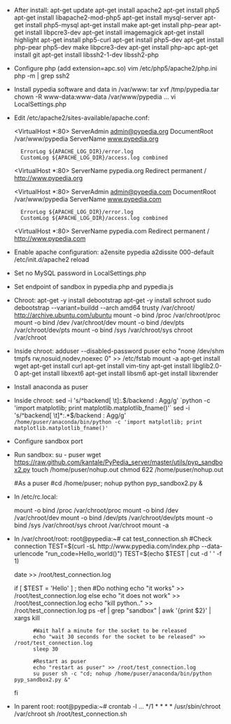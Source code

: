 
* After install:
    apt-get update
    apt-get install apache2
    apt-get install php5 
    apt-get install libapache2-mod-php5
    apt-get install mysql-server
    apt-get install php5-mysql 
    apt-get install make
    apt-get install php-pear
    apt-get install libpcre3-dev
    apt-get install imagemagick
    apt-get install highlight 
    apt-get install php5-curl
    apt-get install php5-dev
    apt-get install php-pear php5-dev make libpcre3-dev 
    apt-get install php-apc 
    apt-get install git 
    apt-get install libssh2-1-dev libssh2-php 
* Configure php (add extension=apc.so)
    vim /etc/php5/apache2/php.ini  
    php -m | grep ssh2 
* Install pypedia software and data in /var/www:
    tar xvf /tmp/pypedia.tar 
    chown -R www-data:www-data /var/www/pypedia
    ...
    vi LocalSettings.php 
* Edit /etc/apache2/sites-available/apache.conf:

    <VirtualHost *:80>
        ServerAdmin admin@pypedia.org
        DocumentRoot /var/www/pypedia
        ServerName www.pypedia.org

        ErrorLog ${APACHE_LOG_DIR}/error.log
        CustomLog ${APACHE_LOG_DIR}/access.log combined
    </VirtualHost>

    <VirtualHost *:80>
        ServerName pypedia.org
        Redirect permanent / http://www.pypedia.org
    </VirtualHost>


    <VirtualHost *:80>
        ServerAdmin admin@pypedia.com
        DocumentRoot /var/www/pypedia
        ServerName www.pypedia.com

        ErrorLog ${APACHE_LOG_DIR}/error.log
        CustomLog ${APACHE_LOG_DIR}/access.log combined
    </VirtualHost>

    <VirtualHost *:80>
        ServerName pypedia.com
        Redirect permanent / http://www.pypedia.com
    </VirtualHost>
* Enable apache configuration:
    a2ensite pypedia
    a2dissite 000-default
    /etc/init.d/apache2 reload
* Set no MySQL password in LocalSettings.php
* Set endpoint of sandbox in pypedia.php and pypedia.js
* Chroot:
    apt-get -y install debootstrap 
    apt-get -y install schroot
    sudo debootstrap --variant=buildd --arch amd64 trusty /var/chroot/ http://archive.ubuntu.com/ubuntu
    mount -o bind /proc  /var/chroot/proc
    mount -o bind /dev  /var/chroot/dev
    mount -o bind /dev/pts  /var/chroot/dev/pts
    mount -o bind /sys  /var/chroot/sys
    chroot /var/chroot
* Inside chroot:
    adduser --disabled-password puser
    echo "none /dev/shm tmpfs rw,nosuid,nodev,noexec 0" >> /etc/fstab
    mount -a
    apt-get install wget
    apt-get install curl 
    apt-get install vim-tiny
    apt-get install libglib2.0-0 
    apt-get install libxext6 
    apt-get install libsm6
    apt-get install libxrender
* Install anaconda as puser
* Inside chroot:
    sed -i 's/^backend[ \t]*:.*$/backend : Agg/g' `python -c 'import matplotlib; print matplotlib.matplotlib_fname()'`
    sed -i 's/^backend[ \t]*:.*$/backend : Agg/g' `/home/puser/anaconda/bin/python -c 'import matplotlib; print matplotlib.matplotlib_fname()'`
* Configure sandbox port
* Run sandbox:
    su - puser
    wget https://raw.github.com/kantale/PyPedia_server/master/utils/pyp_sandbox2.py
    touch /home/puser/nohup.out
    chmod 622 /home/puser/nohup.out

    #As a puser
    #cd /home/puser; nohup python pyp_sandbox2.py &
* In /etc/rc.local:

    mount -o bind /proc  /var/chroot/proc
    mount -o bind /dev  /var/chroot/dev
    mount -o bind /dev/pts  /var/chroot/dev/pts
    mount -o bind /sys  /var/chroot/sys
    chroot /var/chroot mount -a
* In /var/chroot/root:
    root@pypedia:~# cat test_connection.sh
    #Check connection
    TEST=$(curl -sL  http://www.pypedia.com/index.php --data-urlencode "run_code=Hello_world()")
    TEST=$(echo $TEST | cut -d ' ' -f 1)

    date >> /root/test_connection.log

    if [ $TEST = 'Hello' ] ; then
            #Do nothing
            echo "it works" >> /root/test_connection.log
    else
            echo "it does not work" >> /root/test_connection.log
            echo "kill python.." >> /root/test_connection.log
            ps -ef | grep "sandbox" | awk '{print $2}' | xargs kill

            #Wait half a minute for the socket to be released
            echo "wait 30 seconds for the socket to be released" >> /root/test_connection.log 
            sleep 30

            #Restart as puser
            echo "restart as puser" >> /root/test_connection.log 
            su puser sh -c "cd; nohup /home/puser/anaconda/bin/python pyp_sandbox2.py &"
    fi
* In parent root:
    root@pypedia:~# crontab -l
    ...
    */1 * * * * /usr/sbin/chroot /var/chroot sh /root/test_connection.sh
